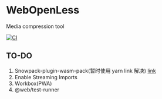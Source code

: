 # WebOpenLess

Media compression tool

[![CI](https://github.com/zhanghecool/webopenless/actions/workflows/up.yml/badge.svg)](https://github.com/zhanghecool/webopenless/actions/workflows/up.yml)

## TO-DO

1. Snowpack-plugin-wasm-pack(暂时使用 yarn link 解决) [link](https://git.sr.ht/~george_/snowpack-plugin-wasm-pack)
2. Enable Streaming Imports
3. Workbox(PWA)
4. @web/test-runner
